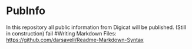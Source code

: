 
# PubInfo
In this repository all public information from Digicat will be published. (Still in construction)
fail
#Writing Markdown Files:
https://github.com/darsaveli/Readme-Markdown-Syntax
